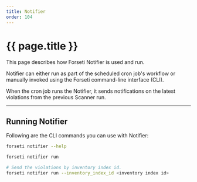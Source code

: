```yaml
---
title: Notifier
order: 104
---
```


# {{ page.title }}

This page describes how Forseti Notifier is used and run.

Notifier can either run as part of the scheduled cron job's workflow
or manually invoked using the Forseti command-line interface (CLI).

When the cron job runs the Notifier, it sends notifications on the
latest violations from the previous Scanner run.

---

## Running Notifier

Following are the CLI commands you can use with Notifier:

  ```bash
  forseti notifier --help
  
  forseti notifier run

  # Send the violations by inventory index id.
  forseti notifier run --inventory_index_id <inventory index id>
  ```
  
